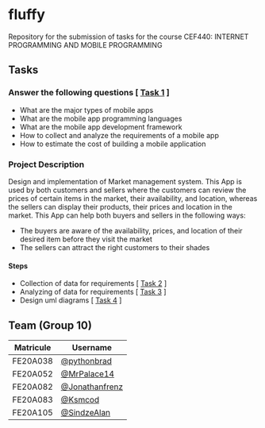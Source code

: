 # fluffy
Repository for the submission of tasks for the course CEF440: INTERNET PROGRAMMING AND MOBILE PROGRAMMING

## Tasks
### Answer the following questions [ [Task 1](task1/report.md) ]
- What are the major types of mobile apps
- What are the mobile app programming languages
- What are the mobile app development framework
- How to collect and analyze the requirements of a mobile app
- How to estimate the cost of building a mobile application
### Project Description
Design and implementation of Market management system.
This App is used by both customers and sellers where the customers can review the prices of certain items in the market, their availability, and location, whereas the sellers can display their products, their prices and location in the market. This App can help both buyers and sellers in the following ways:
- The buyers are aware of the availability, prices, and location of their desired item before they visit the market
- The sellers can attract the right customers to their shades
#### Steps
- Collection of data for requirements [ [Task 2](task2/questions.md) ]
- Analyzing of data for requirements [ [Task 3](task3/results.md) ]
- Design uml diagrams [ [Task 4](task4/software_design.md) ]

## Team (Group 10)
|Matricule|Username|
|---------|--------|
|FE20A038|[@pythonbrad](https://github.com/pythonbrad)|
|FE20A052|[@MrPalace14](https://github.com/MrPalace14)|
|FE20A082|[@Jonathanfrenz](https://github.com/Jonathanfrenz)|
|FE20A083|[@Ksmcod](https://github.com/Ksmcod)|
|FE20A105|[@SindzeAlan](https://github.com/SindzeAlan)|

